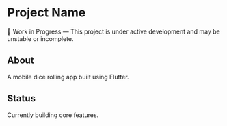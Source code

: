 # Project Name

🚧 Work in Progress — This project is under active development and may be unstable or incomplete.

## About

A mobile dice rolling app built using Flutter.

## Status

Currently building core features.
